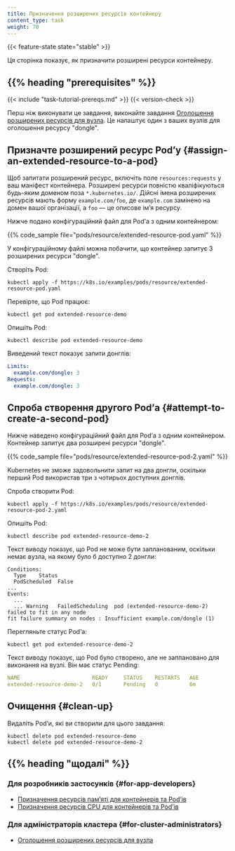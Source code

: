 ```yaml
---
title: Призначення розширених ресурсів контейнеру
content_type: task
weight: 70
---
```


<!-- overview -->

{{< feature-state state="stable" >}}

Ця сторінка показує, як призначити розширені ресурси контейнеру.

## {{% heading "prerequisites" %}}

{{< include "task-tutorial-prereqs.md" >}} {{< version-check >}}

Перш ніж виконувати це завдання, виконайте завдання [Оголошення розширених ресурсів для вузла](/uk/docs/tasks/administer-cluster/extended-resource-node/). Це налаштує один з ваших вузлів для оголошення ресурсу "dongle".

<!-- steps -->

## Призначте розширений ресурс Podʼу {#assign-an-extended-resource-to-a-pod}

Щоб запитати розширений ресурс, включіть поле `resources:requests` у ваш маніфест контейнера. Розширені ресурси повністю кваліфікуються будь-яким доменом поза `*.kubernetes.io/`. Дійсні імена розширених ресурсів мають форму `example.com/foo`, де `example.com` замінено на домен вашої організації, а `foo` — це описове імʼя ресурсу.

Нижче подано конфігураційний файл для Podʼа з одним контейнером:

{{% code_sample file="pods/resource/extended-resource-pod.yaml" %}}

У конфігураційному файлі можна побачити, що контейнер запитує 3 розширених ресурси "dongle".

Створіть Pod:

```shell
kubectl apply -f https://k8s.io/examples/pods/resource/extended-resource-pod.yaml
```

Перевірте, що Pod працює:

```shell
kubectl get pod extended-resource-demo
```

Опишіть Pod:

```shell
kubectl describe pod extended-resource-demo
```

Виведений текст показує запити донглів:

```yaml
Limits:
  example.com/dongle: 3
Requests:
  example.com/dongle: 3
```

## Спроба створення другого Podʼа {#attempt-to-create-a-second-pod}

Нижче наведено конфігураційний файл для Podʼа з одним контейнером. Контейнер запитує два розширені ресурси "dongle".

{{% code_sample file="pods/resource/extended-resource-pod-2.yaml" %}}

Kubernetes не зможе задовольнити запит на два донгли, оскільки перший Pod використав три з чотирьох доступних донглів.

Спроба створити Pod:

```shell
kubectl apply -f https://k8s.io/examples/pods/resource/extended-resource-pod-2.yaml
```

Опишіть Pod:

```shell
kubectl describe pod extended-resource-demo-2
```

Текст виводу показує, що Pod не може бути запланованим, оскільки немає вузла, на якому було б доступно 2 донгли:


```none
Conditions:
  Type    Status
  PodScheduled  False
...
Events:
  ...
  ... Warning   FailedScheduling  pod (extended-resource-demo-2) failed to fit in any node
fit failure summary on nodes : Insufficient example.com/dongle (1)
```

Перегляньте статус Podʼа:

```shell
kubectl get pod extended-resource-demo-2
```

Текст виводу показує, що Pod було створено, але не заплановано для виконання на вузлі. Він має статус Pending:

```yaml
NAME                       READY     STATUS    RESTARTS   AGE
extended-resource-demo-2   0/1       Pending   0          6m
```

## Очищення {#clean-up}

Видаліть Podʼи, які ви створили для цього завдання:

```shell
kubectl delete pod extended-resource-demo
kubectl delete pod extended-resource-demo-2
```

## {{% heading "щодалі" %}}

### Для розробників застосунків {#for-app-developers}

* [Призначення ресурсів памʼяті для контейнерів та Podʼів](/uk/docs/tasks/configure-pod-container/assign-memory-resource/)
* [Призначення ресурсів CPU для контейнерів та Podʼів](/uk/docs/tasks/configure-pod-container/assign-cpu-resource/)

### Для адміністраторів кластера {#for-cluster-administrators}

* [Оголошення розширених ресурсів для вузла](/uk/docs/tasks/administer-cluster/extended-resource-node/)
